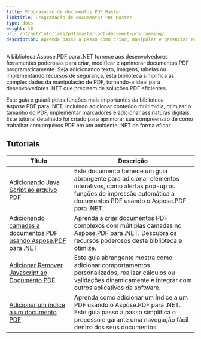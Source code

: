 ```yaml
---
title: Programação de documentos PDF Master
linktitle: Programação de documentos PDF Master
type: docs
weight: 10
url: /pt/net/tutorials/pdf/master-pdf-document-programming/
description: Aprenda passo a passo como criar, manipular e gerenciar arquivos PDF sem esforço. Ideal para desenvolvedores de todos os níveis de habilidade que buscam aprimorar suas capacidades de manuseio de PDF em aplicativos .NET.
---
```


A biblioteca Aspose.PDF para .NET fornece aos desenvolvedores ferramentas poderosas para criar, modificar e aprimorar documentos PDF programaticamente. Seja adicionando texto, imagens, tabelas ou implementando recursos de segurança, esta biblioteca simplifica as complexidades da manipulação de PDF, tornando-a ideal para desenvolvedores .NET que precisam de soluções PDF eficientes.

Este guia o guiará pelas funções mais importantes da biblioteca Aspose.PDF para .NET, incluindo adicionar conteúdo multimídia, otimizar o tamanho do PDF, implementar marcadores e adicionar assinaturas digitais. Este tutorial detalhado foi criado para aprimorar sua compreensão de como trabalhar com arquivos PDF em um ambiente .NET de forma eficaz.

## Tutoriais
| Título | Descrição |
| --- | --- | 
| [Adicionando Java Script ao arquivo PDF](./adding-java-script-to-pdf/) | Este documento fornece um guia abrangente para adicionar elementos interativos, como alertas pop-up ou funções de impressão automática a documentos PDF usando o Aspose.PDF para .NET. |  
| [Adicionando camadas a documentos PDF usando Aspose.PDF para .NET](./adding-layers-to-pdf/) | Aprenda a criar documentos PDF complexos com múltiplas camadas no Aspose.PDF para .NET. Descubra os recursos poderosos desta biblioteca e otimize. |  
| [Adicionar Remover Javascript ao Documento PDF](./adding-remove-java-script-to-doc/) | Este guia abrangente mostra como adicionar comportamentos personalizados, realizar cálculos ou validações dinamicamente e integrar com outros aplicativos de software. |  
| [Adicionar um índice a um documento PDF](./adding-toc-to-pdf/) | Aprenda como adicionar um Índice a um PDF usando o Aspose.PDF para .NET. Este guia passo a passo simplifica o processo e garante uma navegação fácil dentro dos seus documentos. |  